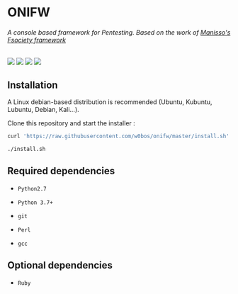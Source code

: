# **ONIFW**
###### *A console based framework for Pentesting. Based on the work of [Manisso's Fsociety framework](https://github.com/Manisso/fsociety)*
![](https://img.shields.io/badge/License-MIT-blue.svg?longCache=true&style=popout-square)
![](https://img.shields.io/badge/Tested_On-Linux-orange.svg?longCache=true&style=popout-square)
![](https://img.shields.io/badge/Version-0.3.6-dark_green.svg?longCache=true&style=popout-square)
![](https://img.shields.io/badge/Python-3.7+-purple.svg?longCache=true&style=popout-square)

## **Installation**

A Linux debian-based distribution is recommended (Ubuntu, Kubuntu, Lubuntu, Debian, Kali...).

Clone this repository and start the installer :

```bash
curl 'https://raw.githubusercontent.com/w0bos/onifw/master/install.sh' > install.sh

./install.sh
```



## Required dependencies

- `Python2.7`

- `Python 3.7+`

- `git`

- `Perl`

- `gcc`

## Optional dependencies

- `Ruby`
